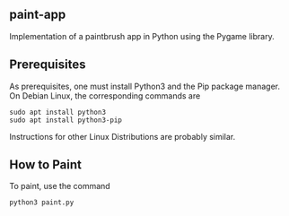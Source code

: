 ## paint-app
Implementation of a paintbrush app in Python using the Pygame library.
## Prerequisites
As prerequisites, one must install Python3 and the Pip package manager.
On Debian Linux, the corresponding commands are
```
sudo apt install python3
sudo apt install python3-pip
```
Instructions for other Linux Distributions are probably similar.

## How to Paint
To paint, use the command
```
python3 paint.py
```
